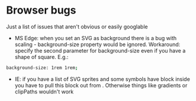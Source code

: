 # Browser bugs
Just a list of issues that aren't obvious or easily googlable

  - MS Edge: when you set an SVG as background there is a bug with scaling - background-size property would be ignored. Workaround: specify the second parameter for background-size even if you have a shape of square. E.g.:
```sh
background-size: 1rem 1rem;
```
  - IE: if you have a list of SVG sprites and some symbols have <defs> block inside you have to pull this block out from <symbol>. Otherwise things like gradients or clipPaths wouldn't work 
